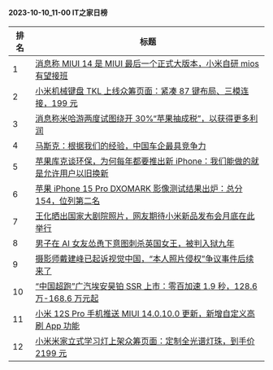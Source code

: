 #### 2023-10-10_11-00  IT之家日榜

| 排名 | 标题|
| --- | ---|
| 1 | [消息称 MIUI 14 是 MIUI 最后一个正式大版本，小米自研 mios 有望接班](https://www.ithome.com/0/723/664.htm) |
| 2 | [小米机械键盘 TKL 上线众筹页面：紧凑 87 键布局、三模连接，199 元](https://www.ithome.com/0/723/618.htm) |
| 3 | [消息称米哈游两度试图绕开 30%“苹果抽成税”，以获得更多利润](https://www.ithome.com/0/723/795.htm) |
| 4 | [马斯克：根据我们的经验，中国车企最具竞争力](https://www.ithome.com/0/723/628.htm) |
| 5 | [苹果库克谈环保，为何每年都要推出新 iPhone：我们能做的就是允许用户以旧换新](https://www.ithome.com/0/723/800.htm) |
| 6 | [苹果 iPhone 15 Pro DXOMARK 影像测试结果出炉：总分 154，位列第二名](https://www.ithome.com/0/723/801.htm) |
| 7 | [王化晒出国家大剧院照片，网友期待小米新品发布会月底在此举行](https://www.ithome.com/0/723/733.htm) |
| 8 | [男子在 AI 女友怂恿下意图刺杀英国女王，被判入狱九年](https://www.ithome.com/0/723/646.htm) |
| 9 | [摄影师戴建峰已起诉视觉中国，“本人照片侵权”争议事件后续来了](https://www.ithome.com/0/723/754.htm) |
| 10 | [“中国超跑”广汽埃安昊铂 SSR 上市：零百加速 1.9 秒，128.6 万-168.6 万元起](https://www.ithome.com/0/723/776.htm) |
| 11 | [小米 12S Pro 手机推送 MIUI 14.0.10.0 更新，新增自定义高刷 App 功能](https://www.ithome.com/0/723/708.htm) |
| 12 | [小米米家立式学习灯上架众筹页面：定制全光谱灯珠，到手价 2199 元](https://www.ithome.com/0/723/620.htm) |
